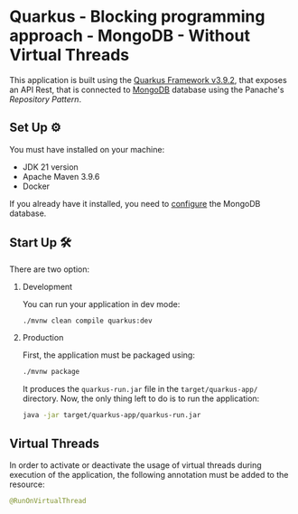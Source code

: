 # Quarkus - Blocking programming approach - MongoDB - Without Virtual Threads

This application is built using the [Quarkus Framework v3.9.2](https://quarkus.io/), that exposes an API Rest, that is connected to [MongoDB](https://www.mongodb.com/) database using the Panache's _Repository Pattern_.

## Set Up ⚙

You must have installed on your machine:
* JDK 21 version
* Apache Maven 3.9.6
* Docker

If you already have it installed, you need to [configure](../../../../../setup/) the MongoDB database.

## Start Up 🛠

There are two option:

1. Development

    You can run your application in dev mode:

    ```bash
    ./mvnw clean compile quarkus:dev
    ```

2. Production

    First, the application must be packaged using:

    ```bash
    ./mvnw package
    ```

    It produces the `quarkus-run.jar` file in the `target/quarkus-app/` directory. Now, the only thing left to do is to run the application:

    ```bash
    java -jar target/quarkus-app/quarkus-run.jar
    ```

## Virtual Threads

In order to activate or deactivate the usage of virtual threads during execution of the application, the following annotation must be added to the resource:
``` java
@RunOnVirtualThread
```
